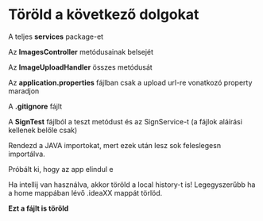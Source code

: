 # Töröld a következő dolgokat

A teljes **services** package-et

Az **ImagesController** metódusainak belsejét

Az **ImageUploadHandler** összes metódusát

Az **application.properties** fájlban csak a upload url-re vonatkozó property maradjon

A **.gitignore** fájlt

A **SignTest** fájlból a teszt metódust és az SignService-t (a fájlok aláírási kellenek belőle csak)

Rendezd a JAVA importokat, mert ezek után lesz sok feleslegesn importálva.

Próbált ki, hogy az app elindul e

Ha intellij van használva, akkor töröld a local history-t is! Legegyszerűbb ha a home mappában lévő .ideaXX mappát törlöd.

**Ezt a fájlt is töröld**
